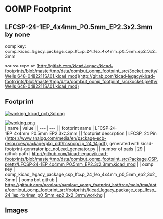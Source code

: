 # OOMP Footprint  
## LFCSP-24-1EP_4x4mm_P0.5mm_EP2.3x2.3mm  by none  
  
oomp key: oomp_kicad_legacy_package_csp_lfcsp_24_1ep_4x4mm_p0_5mm_ep2_3x2_3mm  
  
source repo at: [http://gitlab.com/kicad-legacy/kicad-footprints/blob/master/tmp/data/oomlout_oomp_footprint_src/Socket.pretty/Wells_648-0482211SA01.kicad_mod](http://gitlab.com/kicad-legacy/kicad-footprints/blob/master/tmp/data/oomlout_oomp_footprint_src/Socket.pretty/Wells_648-0482211SA01.kicad_mod)  
## Footprint  
  
[![working_kicad_pcb_3d.png](working_kicad_pcb_3d_600.png)](working_kicad_pcb_3d.png)  
  
[![working.png](working_600.png)](working.png)  
| name | value | 
| --- | --- | 
| footprint name | LFCSP-24-1EP_4x4mm_P0.5mm_EP2.3x2.3mm | 
| footprint description | LFCSP, 24 Pin (https://www.analog.com/media/en/package-pcb-resources/package/pkg_pdf/lfcspcp/cp_24_14.pdf), generated with kicad-footprint-generator ipc_noLead_generator.py | 
| number of pads | 29 | 
| github path | http://github.com/kicad-legacy/kicad-footprints/blob/master/tmp/data/oomlout_oomp_footprint_src/Package_CSP.pretty/LFCSP-24-1EP_4x4mm_P0.5mm_EP2.3x2.3mm.kicad_mod | 
| oomp key | oomp_kicad_legacy_package_csp_lfcsp_24_1ep_4x4mm_p0_5mm_ep2_3x2_3mm | 
| oomp bot github | https://github.com/oomlout/oomlout_oomp_footprint_bot/tree/main/tmp/data/oomlout_oomp_footprint_src/footprints/kicad_legacy_package_csp_lfcsp_24_1ep_4x4mm_p0_5mm_ep2_3x2_3mm/working | 
## Images  
